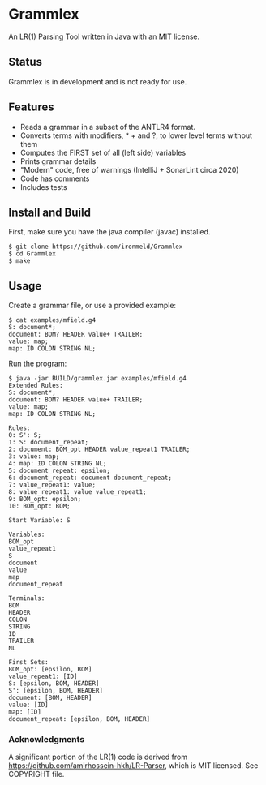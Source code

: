 # Grammlex
An LR(1) Parsing Tool written in Java with an MIT license.

## Status
Grammlex is in development and is not ready for use. 

## Features
* Reads a grammar in a subset of the ANTLR4 format.
* Converts terms with modifiers, * + and ?, to lower level terms without them
* Computes the FIRST set of all (left side) variables
* Prints grammar details
* "Modern" code, free of warnings (IntelliJ + SonarLint circa 2020)
* Code has comments
* Includes tests

## Install and Build
First, make sure you have the java compiler (javac) installed.
```
$ git clone https://github.com/ironmeld/Grammlex
$ cd Grammlex
$ make
```
## Usage
Create a grammar file, or use a provided example:
```
$ cat examples/mfield.g4
S: document*;
document: BOM? HEADER value+ TRAILER;
value: map;
map: ID COLON STRING NL;
```
Run the program:
```
$ java -jar BUILD/grammlex.jar examples/mfield.g4 
Extended Rules:
S: document*;
document: BOM? HEADER value+ TRAILER;
value: map;
map: ID COLON STRING NL;

Rules:
0: S': S;
1: S: document_repeat;
2: document: BOM_opt HEADER value_repeat1 TRAILER;
3: value: map;
4: map: ID COLON STRING NL;
5: document_repeat: epsilon;
6: document_repeat: document document_repeat;
7: value_repeat1: value;
8: value_repeat1: value value_repeat1;
9: BOM_opt: epsilon;
10: BOM_opt: BOM;

Start Variable: S

Variables:
BOM_opt
value_repeat1
S
document
value
map
document_repeat

Terminals:
BOM
HEADER
COLON
STRING
ID
TRAILER
NL

First Sets:
BOM_opt: [epsilon, BOM]
value_repeat1: [ID]
S: [epsilon, BOM, HEADER]
S': [epsilon, BOM, HEADER]
document: [BOM, HEADER]
value: [ID]
map: [ID]
document_repeat: [epsilon, BOM, HEADER]
```
### Acknowledgments
A significant portion of the LR(1) code is derived from
https://github.com/amirhossein-hkh/LR-Parser,
which is MIT licensed. See COPYRIGHT file.
